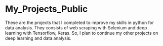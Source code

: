 # My_Projects_Public
These are the projects that I completed to improve my skills in python for data analysis.
They consists of web scraping with Selenium and deep learning with Tensorflow, Keras. So, I plan to continue my other projects on deep learning and data analysis.
